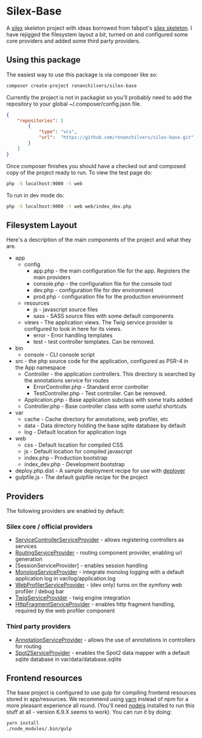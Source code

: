 # Silex-Base

A [silex] skeleton project with ideas borrowed from fabpot's [silex skeleton]. I have rejigged the filesystem layout a bit, turned on and configured some core providers and added some third party providers.

## Using this package

The easiest way to use this package is via composer like so:

```bash
composer create-project ronanchilvers/silex-base
```

Currently the project is not in packagist so you'll probably need to add the repository to your global ~/.composer/config.json file.

```json
{
    "repositories": [
        {
            "type": "vcs",
            "url":  "https://github.com/ronanchilvers/silex-base.git"
        }
    ]
}
```

Once composer finishes you should have a checked out and composed copy of the project ready to run. To view the test page do:

```bash
php -S localhost:9000 -t web
```

To run in dev mode do:

```bash
php -S localhost:9000 -t web web/index_dev.php
```

## Filesystem Layout

Here's a description of the main components of the project and what they are.

- app
    - config
        - app.php - the main configuration file for the app. Registers the main providers
        - console.php - the configuration file for the console tool
        - dev.php - configuration file for dev environment
        - prod.php - configuration file for the production environment
    - resources
        - js - javascript source files
        - sass - SASS source files with some default components
    - views - The application views. The Twig service provider is configured to look in here for its views.
        - error - Error handling templates
        - test - test controller templates. Can be removed.
- bin
    - console - CLI console script
- src - the php source code for the application, configured as PSR-4 in the App namespace
    - Controller - the application controllers. This directory is searched by the annotations service for routes
        - ErrorController.php - Standard error controller
        - TestController.php - Test controller. Can be removed.
    - Application.php - Base application subclass with some traits added
    - Controller.php - Base controller class with some useful shortcuts
- var
    - cache - Cache directory for annotations, web profiler, etc
    - data - Data directory holding the base sqlite database by default
    - log - Default location for application logs
- web
    - css - Default location for compiled CSS
    - js - Default location for compiled javascript
    - index.php - Production bootstrap
    - index_dev.php - Development bootstrap
- deploy.php.dist - A sample deployment recipe for use with [deployer]
- gulpfile.js - The default gulpfile recipe for the project

## Providers

The following providers are enabled by default:

### Silex core / official providers

 - [ServiceControllerServiceProvider] - allows registering controllers as services
 - [RoutingServiceProvider] - routing component provider, enabling url generation
 - [SessionServiceProvider] - enables session handling
 - [MonologServiceProvider] - integrate monolog logging with a default application log in var/log/application.log
 - [WebProfilerServiceProvider] - (dev only) turns on the symfony web profiler / debug bar
 - [TwigServiceProvider] - twig engine integration
 - [HttpFragmentServiceProvider] - enables http fragment handling, required by the web profiler component

### Third party providers

 - [AnnotationServiceProvider] - allows the use of annotations in controllers for routing
 - [Spot2ServiceProvider] - enables the Spot2 data mapper with a default sqlite database in var/data/database.sqlite


## Frontend resources

The base project is configured to use gulp for compiling frontend resources stored in app/resources. We recommend using [yarn] instead of npm for a more pleasant experience all round. (You'll need [nodejs] installed to run this stuff at all - version 6.9.X seems to work). You can run it by doing:

```bash
yarn install
./node_modules/.bin/gulp
```

[silex]: https://github.com/silexphp/Silex
[silex skeleton]: https://github.com/silexphp/Silex-Skeleton
[ServiceControllerServiceProvider]: https://silex.sensiolabs.org/doc/2.0/providers/service_controller.html
[RoutingServiceProvider]: https://github.com/silexphp/Silex-Providers/blob/master/RoutingServiceProvider.php
[HttpFragmentServiceProvider]: https://silex.sensiolabs.org/doc/2.0/providers/http_fragment.html
[MonologServiceProvider]: https://silex.sensiolabs.org/doc/2.0/providers/monolog.html
[TwigServiceProvider]: https://silex.sensiolabs.org/doc/2.0/providers/twig.html
[AnnotationServiceProvider]: https://github.com/danadesrosiers/silex-annotation-provider
[Spot2ServiceProvider]: https://github.com/ronanchilvers/silex-spot2-provider
[WebProfilerServiceProvider]: https://github.com/silexphp/Silex-WebProfiler
[yarn]: https://yarnpkg.com
[nodejs]: https://nodejs.org
[deployer]: https://deployer.org
